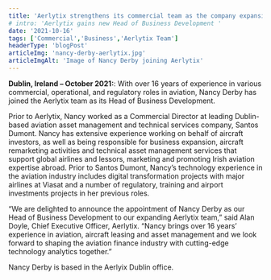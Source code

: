 ```yaml
---
title: 'Aerlytix strengthens its commercial team as the company expansion continues'
# intro: 'Aerlytix gains new Head of Business Development '
date: '2021-10-16'
tags: ['Commercial','Business','Aerlytix Team']
headerType: 'blogPost'
articleImg: 'nancy-derby-aerlytix.jpg'
articleImgAlt: 'Image of Nancy Derby joining Aerlytix'
---
```


**Dublin, Ireland – October 2021:**: With over 16 years of experience in various commercial, operational, and regulatory roles in aviation, Nancy Derby has joined the Aerlytix team as its Head of Business Development.

Prior to Aerlytix, Nancy worked as a Commercial Director at leading Dublin-based aviation asset management and technical services company, Santos Dumont. Nancy has extensive experience working on behalf of aircraft investors, as well as being responsible for business expansion, aircraft remarketing activities and technical asset management services that support global airlines and lessors, marketing and promoting Irish aviation expertise abroad. Prior to Santos Dumont, Nancy’s technology experience in the aviation industry includes digital transformation projects with major airlines at Viasat and a number of regulatory, training and airport investments projects in her previous roles.

“We are delighted to announce the appointment of Nancy Derby as our Head of Business Development to our expanding Aerlytix team,” said Alan Doyle, Chief Executive Officer, Aerlytix. “Nancy brings over 16 years’ experience in aviation, aircraft leasing and asset management and we look forward to shaping the aviation finance industry with cutting-edge technology analytics together.”

Nancy Derby is based in the Aerlyix Dublin office.